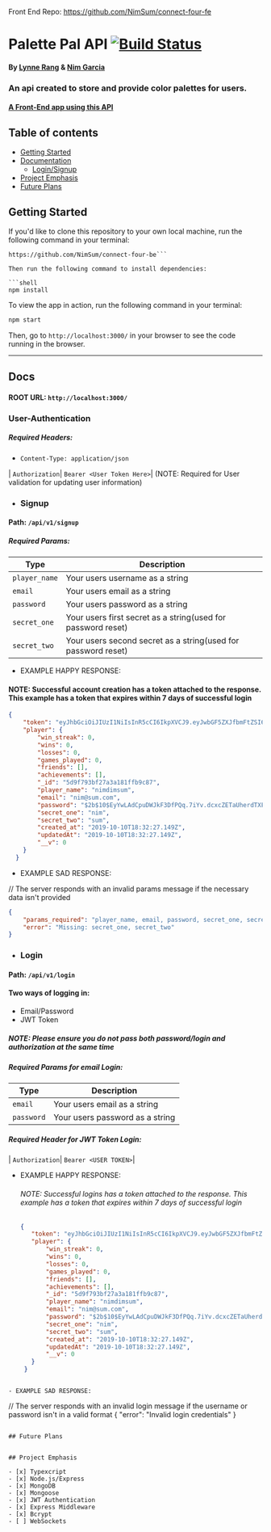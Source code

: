 Front End Repo: https://github.com/NimSum/connect-four-fe

# Palette Pal API [![Build Status](https://travis-ci.org/NimSum/palette-pal-backend.svg?branch=master)](https://travis-ci.org/NimSum/palette-pal-backend)

#### By [Lynne Rang](https://github.com/lynnerang) & [Nim Garcia](https://github.com/nimsum)

### An api created to store and provide color palettes for users.

#### [A Front-End app using this API](https://github.com/NimSum/palette-pal-frontend)

## Table of contents
* [Getting Started](#Getting-Started)
* [Documentation](#Docs)
  * [Login/Signup](#User-Authentication)
* [Project Emphasis](#Project-Emphasis)
* [Future Plans](#Future-Plans) 


## Getting Started

If you'd like to clone this repository to your own local machine, run the following command in your terminal:

```shell
https://github.com/NimSum/connect-four-be```

Then run the following command to install dependencies:

```shell
npm install
```

To view the app in action, run the following command in your terminal:

```bash
npm start
```

Then, go to `http://localhost:3000/` in your browser to see the code running in the browser.

---

## Docs

#### ROOT URL: `http://localhost:3000/`

### User-Authentication
   ##### Required Headers:
  - `Content-Type: application/json`
  
  | `Authorization`| `Bearer <User Token Here>`| (NOTE: Required for User validation for updating user information) 
  
  - ### Signup
   #### Path: `/api/v1/signup`
   ##### Required Params:
  | Type         | Description             |
  | ------------ | ------------            |
  | `player_name`| Your users username as a string |
  | `email`      | Your users email as a string |
  | `password`   | Your users password as a string |
  | `secret_one`   | Your users first secret as a string(used for password reset)|
  | `secret_two`   | Your users second secret as a string(used for password reset) |
  
  - EXAMPLE HAPPY RESPONSE:
#### NOTE: Successful account creation has a token attached to the response.  This example has a token that expires within 7 days of successful login
  ```json
  {
      "token": "eyJhbGciOiJIUzI1NiIsInR5cCI6IkpXVCJ9.eyJwbGF5ZXJfbmFtZSI6Im5pbWRpbXN1bSIsImVtYWlsIjoibmltQHN1bS5jb20iLCJpYXQiOjE1NzA3NDEzODIsImV4cCI6MTU3MTM0NjE4Mn0.8lyLIAhL52Yf7MU9JUT6XYOOi238jiJVksXjweKXuOc",
      "player": {
          "win_streak": 0,
          "wins": 0,
          "losses": 0,
          "games_played": 0,
          "friends": [],
          "achievements": [],
          "_id": "5d9f793bf27a3a181ffb9c87",
          "player_name": "nimdimsum",
          "email": "nim@sum.com",
          "password": "$2b$10$EyYwLAdCpuDWJkF3DfPQq.7iYv.dcxcZETaUherdTXFrT5Mx0pCHS",
          "secret_one": "nim",
          "secret_two": "sum",
          "created_at": "2019-10-10T18:32:27.149Z",
          "updatedAt": "2019-10-10T18:32:27.149Z",
          "__v": 0
      }
    }
  ```
  - EXAMPLE SAD RESPONSE:
  
  // The server responds with an invalid params message if the necessary data isn't provided
  ```json
  {
      "params_required": "player_name, email, password, secret_one, secret_two",
      "error": "Missing: secret_one, secret_two"
  }
  ```
  
- ### Login
 #### Path: `/api/v1/login`
 #### Two ways of logging in:
  - Email/Password
  - JWT Token
 ##### NOTE: Please ensure you do not pass both password/login and authorization at the same time

 ##### Required Params for email Login:
| Type         |Description                  |
| ------------ |------------                 |
| `email`      |Your users email as a string |
| `password`   |Your users password as a string |


 ##### Required Header for JWT Token Login:
| `Authorization`| `Bearer <USER TOKEN>`|
  
 - EXAMPLE HAPPY RESPONSE:
    ###### NOTE: Successful logins has a token attached to the response.  This example has a token that expires within 7 days of successful login
   ```json
   {
      "token": "eyJhbGciOiJIUzI1NiIsInR5cCI6IkpXVCJ9.eyJwbGF5ZXJfbmFtZSI6Im5pbWRpbXN1bSIsImVtYWlsIjoibmltQHN1bS5jb20iLCJpYXQiOjE1NzA3NDEzODIsImV4cCI6MTU3MTM0NjE4Mn0.8lyLIAhL52Yf7MU9JUT6XYOOi238jiJVksXjweKXuOc",
      "player": {
          "win_streak": 0,
          "wins": 0,
          "losses": 0,
          "games_played": 0,
          "friends": [],
          "achievements": [],
          "_id": "5d9f793bf27a3a181ffb9c87",
          "player_name": "nimdimsum",
          "email": "nim@sum.com",
          "password": "$2b$10$EyYwLAdCpuDWJkF3DfPQq.7iYv.dcxcZETaUherdTXFrT5Mx0pCHS",
          "secret_one": "nim",
          "secret_two": "sum",
          "created_at": "2019-10-10T18:32:27.149Z",
          "updatedAt": "2019-10-10T18:32:27.149Z",
          "__v": 0
      }
    }
  ```

  - EXAMPLE SAD RESPONSE:
  ```
  // The server responds with an invalid login message if the username or password isn't in a valid format
  {
    "error": "Invalid login credentials"
  }
  ```

## Future Plans


## Project Emphasis

- [x] Typexcript
- [x] Node.js/Express
- [x] MongoDB
- [x] Mongoose
- [x] JWT Authentication
- [x] Express Middleware
- [x] Bcrypt
- [ ] WebSockets
